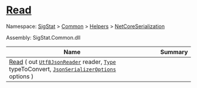 # [Read](./NetCoreFeatureDescriptorTConverter-100664077.md)

Namespace: [SigStat]() > [Common](./../../../README.md) > [Helpers](./../../README.md) > [NetCoreSerialization](./../README.md)

Assembly: SigStat.Common.dll

| Name | Summary  |
| ------| -----------:|
| [Read](./NetCoreFeatureDescriptorTConverter-100664077.md) ( out [`Utf8JsonReader`](https://docs.microsoft.com/en-us/dotnet/api/System.Text.Json.Utf8JsonReader) reader, [`Type`](https://docs.microsoft.com/en-us/dotnet/api/System.Type) typeToConvert, [`JsonSerializerOptions`](https://docs.microsoft.com/en-us/dotnet/api/System.Text.Json.JsonSerializerOptions) options ) | <img width=225/>
